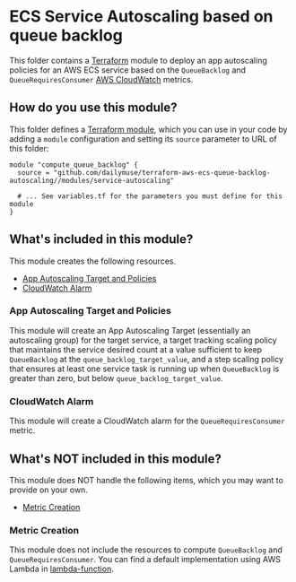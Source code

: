 # ECS Service Autoscaling based on queue backlog

This folder contains a [Terraform](https://www.terraform.io/) module to deploy an
app autoscaling policies for an AWS ECS service based on the `QueueBacklog` and `QueueRequiresConsumer`
[AWS CloudWatch](https://aws.amazon.com/cloudwatch/) metrics.


## How do you use this module?

This folder defines a [Terraform module](https://www.terraform.io/docs/modules/usage.html),
which you can use in your code by adding a `module` configuration and setting its `source` parameter to URL of this folder:

```hcl
module "compute_queue_backlog" {
  source = "github.com/dailymuse/terraform-aws-ecs-queue-backlog-autoscaling//modules/service-autoscaling"

  # ... See variables.tf for the parameters you must define for this module
}
```

## What's included in this module?

This module creates the following resources.

* [App Autoscaling Target and Policies](#app-autoscaling-target-and-policies)
* [CloudWatch Alarm](#cloudwatch-alarm)


### App Autoscaling Target and Policies
This module will create an App Autoscaling Target (essentially an autoscaling group)
for the target service, a target tracking scaling policy that maintains the service
desired count at a value sufficient to keep `QueueBacklog` at the `queue_backlog_target_value`,
and a step scaling policy that ensures at least one service task is running up when
`QueueBacklog` is greater than zero, but below `queue_backlog_target_value`.


### CloudWatch Alarm
This module will create a CloudWatch alarm for the `QueueRequiresConsumer` metric.


## What's NOT included in this module?

This module does NOT handle the following items, which you may want to provide on your own.

* [Metric Creation](#metric-creation)

### Metric Creation

This module does not include the resources to compute `QueueBacklog` and `QueueRequiresConsumer`.
You can find a default implementation using AWS Lambda in [lambda-function](../lambda-function).
